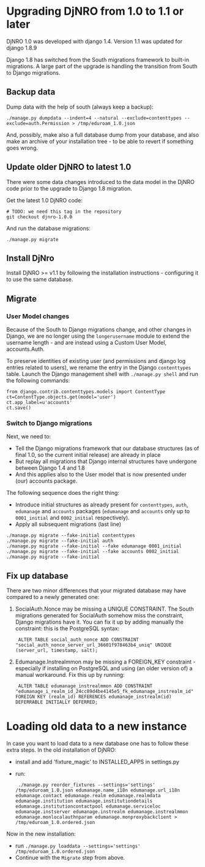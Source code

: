 # Upgrading DjNRO from 1.0 to 1.1 or later

DjNRO 1.0 was developed with django 1.4. Version 1.1 was updated for django 1.8.9

Django 1.8 has switched from the South migrations framework to built-in
migrations.  A large part of the upgrade is handling the transition from South
to Django migrations.

## Backup data

Dump data with the help of south (always keep a backup):

	./manage.py dumpdata --indent=4 --natural --exclude=contenttypes --exclude=auth.Permission > /tmp/eduroam_1.0.json

And, possibly, make also a full database dump from your database, and also make
an archive of your installation tree - to be able to revert if something goes
wrong.


## Update older DjNRO to latest 1.0

There were some data changes introduced to the data model in the DjNRO code prior to the upgrade to Django 1.8 migration.

Get the latest 1.0 DjNRO code:

    # TODO: we need this tag in the repository
    git checkout djnro-1.0.0

And run the database migrations:

    ./manage.py migrate

## Install DjNro

Install DjNRO >= v1.1 by following the installation instructions - configuring it to use the same database.


## Migrate

### User Model changes

Because of the South to Django migrations change, and other changes in Django, we are no longer using the ````longerusername```` module to extend the username length - and are instead using a Custom User Model, accounts.Auth.

To preserve identities of existing user (and permissions and django log entries related to users), we rename the entry in the Django ````contenttypes```` table.  Launch the Django management shell with ````./manage.py shell```` and run the following commands:

    from django.contrib.contenttypes.models import ContentType
    ct=ContentType.objects.get(model='user')
    ct.app_label=u'accounts'
    ct.save()

### Switch to Django migrations

Next, we need to:
* Tell the Django migrations framework that our database structures (as of final 1.0, so the current initial release) are already in place
* But replay all migrations that Django internal structures have undergone between Django 1.4 and 1.8
* And this applies also to the User model that is now presented under (our) accounts package.

The following sequence does the right thing:
* Introduce initial structures as already present for ````contenttypes````, ````auth````, ````edumanage```` and ````accounts```` packages (````edumanage```` and ````accounts```` only up to ````0001_initial```` and ````0002_initial```` respectively).
* Apply all subsequent migrations (last line)

````
./manage.py migrate --fake-initial contenttypes
./manage.py migrate --fake-initial auth
./manage.py migrate --fake-initial --fake edumanage 0001_initial
./manage.py migrate --fake-initial --fake accounts 0002_initial
./manage.py migrate --fake-initial
````

## Fix up database

There are two minor differences that your migrated database may have compared to a newly generated one:

1. SocialAuth.Nonce may be missing a UNIQUE CONSTRAINT.  The South migrations generated for SocialAuth somehow miss the constraint, Django migrations have it.  You can fix it up by adding manually the constraint: this is the PostgreSQL syntax:

        ALTER TABLE social_auth_nonce ADD CONSTRAINT "social_auth_nonce_server_url_36601f978463b4_uniq" UNIQUE (server_url, timestamp, salt);

2. Edumanage.Instrealmmon may be missing a FOREIGN_KEY constraint - especially if installing on PostgreSQL and using (an older version of) a manual workaround.  Fix this up by running:

        ALTER TABLE edumanage_instrealmmon ADD CONSTRAINT "edumanage_i_realm_id_24cc89d4be4145e5_fk_edumanage_instrealm_id" FOREIGN KEY (realm_id) REFERENCES edumanage_instrealm(id) DEFERRABLE INITIALLY DEFERRED;



# Loading old data to a new instance
In case you want to load data to a new database one has to follow these extra
steps.
In the old installation of DjNRO:

 - install and add 'fixture_magic' to INSTALLED_APPS in settings.py
 - run:

 		./manage.py reorder_fixtures --settings='settings' /tmp/eduroam_1.0.json edumanage.name_i18n edumanage.url_i18n edumanage.contact edumanage.realm edumanage.realmdata edumanage.institution edumanage.institutiondetails edumanage.institutioncontactpool edumanage.serviceloc edumanage.instserver edumanage.instrealm edumanage.instrealmmon edumanage.monlocalauthnparam edumanage.monproxybackclient > /tmp/eduroam_1.0.ordered.json


Now in the new installation:

 - run `./manage.py loaddata --settings='settings' /tmp/eduroam_1.0.ordered.json`
 - Continue with the `Migrate` step from above.

